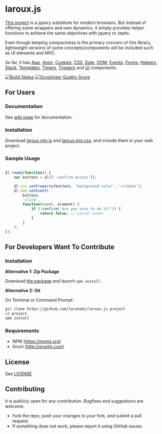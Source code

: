 # laroux.js

[This project](https://github.com/larukedi/laroux.js/) is a jquery substitute for modern browsers. But instead of offering some wrappers and own dynamics, it simply provides helper functions to achieve the same objectives with jquery or zepto.

Even though keeping compactness is the primary concern of this library, lightweight versions of some concepts/components will be included such as UI elements and MVC.

So far, it has [Ajax](wiki/ajax), [Anim](wiki/anim), [Cookies](wiki/cookies), [CSS](wiki/css), [Date](wiki/date), [DOM](wiki/dom), [Events](wiki/events), [Forms](wiki/forms), [Helpers](wiki/helpers), [Stack](wiki/stack), [Templates](wiki/templates), [Timers](wiki/timers), [Triggers](wiki/triggers) and [UI](wiki/ui) components.


[![Build Status](https://travis-ci.org/larukedi/laroux.js.png?branch=master)](https://travis-ci.org/larukedi/laroux.js)
[![Scrutinizer Quality Score](https://scrutinizer-ci.com/g/larukedi/laroux.js/badges/quality-score.png?s=0a36236d23cac2919f7aafff510a636d9437abec)](https://scrutinizer-ci.com/g/larukedi/laroux.js/)


## For Users

### Documentation

See [wiki page](https://github.com/larukedi/laroux.js/wiki) for documentation.


### Installation
Download [laroux.min.js](https://raw.githubusercontent.com/larukedi/laroux.js/master/dist/laroux.min.js) and [laroux.min.css](https://raw.githubusercontent.com/larukedi/laroux.js/master/dist/laroux.min.css), and include them in your web project.


### Sample Usage

```js

$l.ready(function() {
    var buttons = $l(['.confirm-action']);

    $l.css.setProperty(buttons, 'background-color', 'crimson');
    $l.dom.setEvent(
        buttons,
        'click',
        function(event, element) {
            if (!confirm('Are you sure to do it?')) {
                return false; // cancel event
            }
        }
    );
});
```


## For Developers Want To Contribute

### Installation

**Alternative 1: Zip Package**

Download [the package](https://github.com/larukedi/laroux.js/archive/master.zip) and launch `npm install`.

**Alternative 2: Git**

On Terminal or Command Prompt:
``` bash
git clone https://github.com/larukedi/laroux.js project
cd project
npm install
```


### Requirements

* NPM (https://npmjs.org)
* Grunt (http://gruntjs.com)


## License

See [LICENSE](LICENSE)


## Contributing

It is publicly open for any contribution. Bugfixes and suggestions are welcome.

* Fork the repo, push your changes to your fork, and submit a pull request.
* If something does not work, please report it using GitHub issues.
